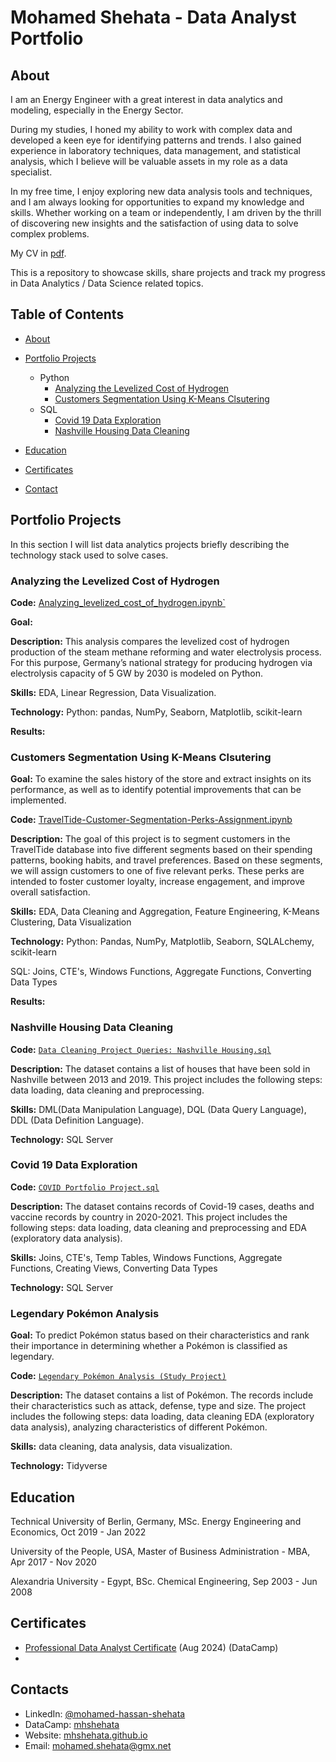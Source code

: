 # Mohamed Shehata - Data Analyst Portfolio
## About
I am an Energy Engineer with a great interest in data analytics and modeling, especially in the Energy Sector. 

During my studies, I honed my ability to work with complex data and developed a keen eye for identifying patterns and trends. I also gained experience in laboratory techniques, data management, and statistical analysis, which I believe will be valuable assets in my role as a data specialist.

In my free time, I enjoy exploring new data analysis tools and techniques, and I am always looking for opportunities to expand my knowledge and skills. Whether working on a team or independently, I am driven by the thrill of discovering new insights and the satisfaction of using data to solve complex problems.

My CV in [pdf](https://github.com/tiannaparris/Data-Analysis-Portfolio/blob/main/Tianna%20Parris%20CV.pdf).

This is a repository to showcase skills, share projects and track my progress in Data Analytics / Data Science related topics.

## Table of Contents
- [About](https://github.com/mhshehata/mhshehata/blob/main/README.md#about)
- [Portfolio Projects](https://github.com/mhshehata/mhshehata/blob/main/README.md#portfolio-projects)
  - Python
    - [Analyzing the Levelized Cost of Hydrogen](https://github.com/mhshehata/Analyzing_levelized_cost_of_hydrogen)
    - [Customers Segmentation Using K-Means Clsutering](https://github.com/mhshehata/TravelTide-Customer-Segmentation-Perks-Assignment)  
  - SQL
    - [Covid 19 Data Exploration](https://github.com/tiannaparris/Data-Analysis-Portfolio#covid-19-data-exploration)
    - [Nashville Housing Data Cleaning](https://github.com/tiannaparris/Data-Analysis-Portfolio#nashville-housing-data-cleaning)



- [Education](https://github.com/mhshehata/mhshehata/blob/main/README.md#education)  
- [Certificates](https://github.com/mhshehata/mhshehata/blob/main/README.md#certificates)
- [Contact](https://github.com/mhshehata/mhshehata/blob/main/README.md#contacts)
## Portfolio Projects
In this section I will list data analytics projects briefly describing the technology stack used to solve cases.

### Analyzing the Levelized Cost of Hydrogen
**Code:** [Analyzing_levelized_cost_of_hydrogen.ipynb`](https://github.com/mhshehata/Analyzing_levelized_cost_of_hydrogen/blob/main/LCOH%20of%20SMR%20%26%20Electrolyzer%20-%20Germany.ipynb)

**Goal:** 

**Description:** This analysis compares the levelized cost of hydrogen production of the steam methane reforming and water electrolysis process. For this purpose, Germany’s national strategy for producing hydrogen via electrolysis capacity of 5 GW by 2030 is modeled on Python.

**Skills:** 
EDA, Linear Regression, Data Visualization.

**Technology:** 
Python: pandas, NumPy, Seaborn, Matplotlib, scikit-learn

**Results:** 

### Customers Segmentation Using K-Means Clsutering

**Goal:** To examine the sales history of the store and extract insights on its performance, as well as to identify potential improvements that can be implemented.

**Code:** [TravelTide-Customer-Segmentation-Perks-Assignment.ipynb](https://github.com/mhshehata/TravelTide-Customer-Segmentation-Perks-Assignment/blob/main/TravelTide_Customer_Segmentation_%26_Perks_Assignment_Project.ipynb)

**Description:** The goal of this project is to segment customers in the TravelTide database into five different segments based on their spending patterns, booking habits, and travel preferences. Based on these segments, we will assign customers to one of five relevant perks. These perks are intended to foster customer loyalty, increase engagement, and improve overall satisfaction.

**Skills:** 
EDA, Data Cleaning and Aggregation, Feature Engineering, K-Means Clustering, Data Visualization

**Technology:** 
Python: Pandas, NumPy, Matplotlib, Seaborn, SQLALchemy, scikit-learn
  
SQL: Joins, CTE's, Windows Functions, Aggregate Functions, Converting Data Types

**Results:** 



### Nashville Housing Data Cleaning
**Code:** [`Data Cleaning Project Queries: Nashville Housing.sql`](https://github.com/tiannaparris/PortfolioProjects/blob/main/Data%20Cleaning%20Project%20Queries:%20Nashville%20Housing.sql)

**Description:** The dataset contains a list of houses that have been sold in Nashville between 2013 and 2019. This project includes the following steps: data loading, data cleaning and preprocessing.


**Skills:** DML(Data Manipulation Language), DQL (Data Query Language), DDL (Data Definition Language).

**Technology:** SQL Server


### Covid 19 Data Exploration
**Code:** [`COVID Portfolio Project.sql`](https://github.com/tiannaparris/PortfolioProjects/blob/main/COVID%20Portfolio%20Project.sql)

**Description:** The dataset contains records of Covid-19 cases, deaths and vaccine records by country in 2020-2021. This project includes the following steps: data loading, data cleaning and preprocessing and EDA (exploratory data analysis).

**Skills:** Joins, CTE's, Temp Tables, Windows Functions, Aggregate Functions, Creating Views, Converting Data Types

**Technology:** SQL Server



### Legendary Pokémon Analysis

**Goal:** To predict Pokémon status based on their characteristics and rank their importance in determining whether a Pokémon is classified as legendary.

**Code:** [`Legendary Pokémon Analysis (Study Project)`](https://github.com/tiannaparris/PortfolioProjects/blob/main/Legendary%20Pok%C3%A9mon%20Analysis.ipynb)

**Description:** The dataset contains a list of  Pokémon.  The records include their characteristics such as attack, defense, type and size. The project includes the following steps: data loading, data cleaning EDA (exploratory data analysis), analyzing characteristics of different Pokémon.

**Skills:** data cleaning, data analysis, data visualization.

**Technology:** Tidyverse 





## Education
Technical University of Berlin, Germany,
MSc. Energy Engineering and Economics,
Oct 2019 - Jan 2022

University of the People, USA,
Master of Business Administration - MBA,
Apr 2017 - Nov 2020

Alexandria University - Egypt,
BSc. Chemical Engineering,
Sep 2003 - Jun 2008


## Certificates

- [Professional Data Analyst Certificate](https://www.datacamp.com/certificate/DA0024975530197) (Aug 2024) (DataCamp)
- 

## Contacts
- LinkedIn: [@mohamed-hassan-shehata](www.linkedin.com/in/mohamed-hassan-shehata)
- DataCamp: [mhshehata](https://www.datacamp.com/portfolio/mhshehata)
- Website: [mhshehata.github.io](https://mhshehata.github.io/)
- Email: mohamed.shehata@gmx.net
